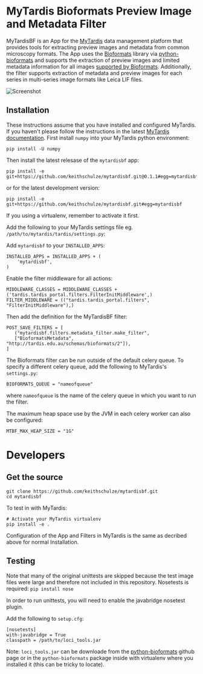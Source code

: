 # MyTardis Bioformats Preview Image and Metadata Filter

MyTardisBF is an App for the [MyTardis](https://github.com/mytardis/mytardis) data management platform that provides tools for extracting preview images and metadata from common microscopy formats. The App uses the [Bioformats](http://www.openmicroscopy.org/site/products/bio-formats) library via [python-bioformats](https://github.com/CellProfiler/python-bioformats) and supports the extraction of preview images and limited metadata information for all images [supported by Bioformats](http://www.openmicroscopy.org/site/support/bio-formats5.1/supported-formats.html). Additionally, the filter supports extraction of metadata and preview images for each series in multi-series image formats like Leica LIF files.

![Screenshot](https://user-images.githubusercontent.com/503034/27212048-cdece934-52a0-11e7-8d9e-c1d85bec9e11.png)

## Installation
These instructions assume that you have installed and configured MyTardis. If you haven't please follow the instructions in the latest [MyTardis documentation](https://mytardis.readthedocs.io/en/develop/admin/install.html).
First install `numpy` into your MyTardis python environment:
```
pip install -U numpy
```

Then install the latest relesase of the `mytardisbf` app:

```
pip install -e git+https://github.com/keithschulze/mytardisbf.git@0.1.1#egg=mytardisbf
```

or for the latest development version:

```
pip install -e git+https://github.com/keithschulze/mytardisbf.git#egg=mytardisbf
```

If you using a virtualenv, remember to activate it first.

Add the following to your MyTardis settings file eg. `/path/to/mytardis/tardis/settings.py`:

Add `mytardisbf` to your `INSTALLED_APPS`:

```
INSTALLED_APPS = INSTALLED_APPS + (
    'mytardisbf',
)
```

Enable the filter middleware for all actions:

```
MIDDLEWARE_CLASSES = MIDDLEWARE_CLASSES + ('tardis.tardis_portal.filters.FilterInitMiddleware',)
FILTER_MIDDLEWARE = (("tardis.tardis_portal.filters", "FilterInitMiddleware"),)
```

Then add the definition for the MyTardisBF filter:

```
POST_SAVE_FILTERS = [
   ("mytardisbf.filters.metadata_filter.make_filter",
   ["BioformatsMetadata", "http://tardis.edu.au/schemas/bioformats/2"]),
]
```

The Bioformats filter can be run outside of the default celery queue. To specify a different celery queue, add the following to MyTardis's `settings.py`:

```
BIOFORMATS_QUEUE = "nameofqueue"
```
where `nameofqueue` is the name of the celery queue in which you want to run the filter.

The maximum heap space use by the JVM in each celery worker can also be configured:

```
MTBF_MAX_HEAP_SIZE = "1G"
```

# Developers
## Get the source
```
git clone https://github.com/keithschulze/mytardisbf.git
cd mytardisbf
```

To test in with MyTardis:
```
# Activate your MyTardis virtualenv
pip install -e .
```

Configuration of the App and Filters in MyTardis is the same as decribed above for normal Installation.

## Testing
Note that many of the original unittests are skipped because the test image files were large and therefore not included in this repository. Nosetests is required: `pip install nose`

In order to run unittests, you will need to enable the javabridge nosetest plugin.

Add the following to `setup.cfg`:

```
[nosetests]
with-javabridge = True
classpath = /path/to/loci_tools.jar
```
Note: `loci_tools.jar` can be downloade from the [python-bioformats](https://github.com/CellProfiler/python-bioformats/blob/master/bioformats/jars/loci_tools.jar) github page or in the `python-bioformats` package inside with virtualenv where you installed it (this can be tricky to locate).
